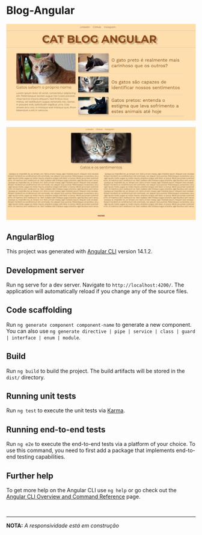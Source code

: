 # Blog-Angular

![Sobre gatos](/image/foto.jpg)

![Sobre gatos](/image/foto2.jpg)
<br>

## AngularBlog

This project was generated with [Angular CLI](https://github.com/angular/angular-cli) version 14.1.2.

## Development server

Run ng serve for a dev server. Navigate to ``http://localhost:4200/``. The application will automatically reload if you change any of the source files.

## Code scaffolding

Run ``ng generate component component-name`` to generate a new component. You can also use ``ng generate directive | pipe | service | class | guard | interface | enum | module``.

## Build

Run ``ng build`` to build the project. The build artifacts will be stored in the ``dist/`` directory.

## Running unit tests

Run ``ng test`` to execute the unit tests via [Karma](https://karma-runner.github.io/latest/index.html).

## Running end-to-end tests

Run ``ng e2e`` to execute the end-to-end tests via a platform of your choice. To use this command, you need to first add a package that implements end-to-end testing capabilities.

## Further help

To get more help on the Angular CLI use ``ng help`` or go check out the [Angular CLI Overview and Command Reference](https://angular.io/cli) page.

<br>
<hr>

**NOTA:** _A responsividade está em construção_
